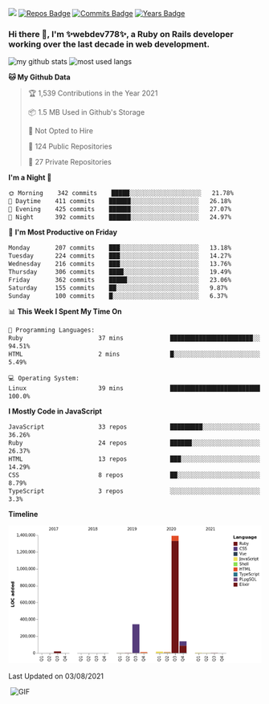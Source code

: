 ![](https://visitor-badge.glitch.me/badge?page_id=webdev778.webdev778)
[![Repos Badge](https://badges.pufler.dev/repos/webdev778)](https://badges.pufler.dev)
[![Commits Badge](https://badges.pufler.dev/commits/monthly/webdev778)](https://badges.pufler.dev)
[![Years Badge](https://badges.pufler.dev/years/webdev778)](https://badges.pufler.dev)
### Hi there 👋, I'm ✨webdev778✨, a Ruby on Rails developer working over the last decade in web development.


![my github stats](https://github-readme-stats.vercel.app/api?username=webdev778&show_icons=true&theme=tokyonight&line_height=27)
![most used langs](https://github-readme-stats.vercel.app/api/top-langs/?username=webdev778&hide=css,html&theme=tokyonight)

<!--START_SECTION:waka-->
**🐱 My Github Data** 

> 🏆 1,539 Contributions in the Year 2021
 > 
> 📦 1.5 MB Used in Github's Storage 
 > 
> 🚫 Not Opted to Hire
 > 
> 📜 124 Public Repositories 
 > 
> 🔑 27 Private Repositories  
 > 
**I'm a Night 🦉** 

```text
🌞 Morning    342 commits    █████░░░░░░░░░░░░░░░░░░░░   21.78% 
🌆 Daytime    411 commits    ██████░░░░░░░░░░░░░░░░░░░   26.18% 
🌃 Evening    425 commits    ██████░░░░░░░░░░░░░░░░░░░   27.07% 
🌙 Night      392 commits    ██████░░░░░░░░░░░░░░░░░░░   24.97%

```
📅 **I'm Most Productive on Friday** 

```text
Monday       207 commits    ███░░░░░░░░░░░░░░░░░░░░░░   13.18% 
Tuesday      224 commits    ███░░░░░░░░░░░░░░░░░░░░░░   14.27% 
Wednesday    216 commits    ███░░░░░░░░░░░░░░░░░░░░░░   13.76% 
Thursday     306 commits    ████░░░░░░░░░░░░░░░░░░░░░   19.49% 
Friday       362 commits    █████░░░░░░░░░░░░░░░░░░░░   23.06% 
Saturday     155 commits    ██░░░░░░░░░░░░░░░░░░░░░░░   9.87% 
Sunday       100 commits    █░░░░░░░░░░░░░░░░░░░░░░░░   6.37%

```


📊 **This Week I Spent My Time On** 

```text
💬 Programming Languages: 
Ruby                     37 mins             ███████████████████████░░   94.51% 
HTML                     2 mins              █░░░░░░░░░░░░░░░░░░░░░░░░   5.49%

💻 Operating System: 
Linux                    39 mins             █████████████████████████   100.0%

```

**I Mostly Code in JavaScript** 

```text
JavaScript               33 repos            █████████░░░░░░░░░░░░░░░░   36.26% 
Ruby                     24 repos            ██████░░░░░░░░░░░░░░░░░░░   26.37% 
HTML                     13 repos            ███░░░░░░░░░░░░░░░░░░░░░░   14.29% 
CSS                      8 repos             ██░░░░░░░░░░░░░░░░░░░░░░░   8.79% 
TypeScript               3 repos             ░░░░░░░░░░░░░░░░░░░░░░░░░   3.3%

```


**Timeline**

![Chart not found](https://raw.githubusercontent.com/webdev778/webdev778/master/charts/bar_graph.png) 


 Last Updated on 03/08/2021
<!--END_SECTION:waka-->

<img align="right" alt="GIF" src="https://github.com/webdev778/webdev778/blob/main/code.gif?raw=true" width="500" height="320" />

<!--
**webdev778/webdev778** is a ✨ _special_ ✨ repository because its `README.md` (this file) appears on your GitHub profile.

Here are some ideas to get you started:

- 🔭 I’m currently working on ...
- 🌱 I’m currently learning ...
- 👯 I’m looking to collaborate on ...
- 🤔 I’m looking for help with ...
- 💬 Ask me about ...
- 📫 How to reach me: ...
- 😄 Pronouns: ...
- ⚡ Fun fact: ...
-->
